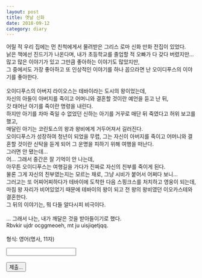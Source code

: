 ```yaml
---
layout: post
title: 옛날 신화
date: 2018-09-12
category: diary
---
```


<script>
  function jsMove(){
    var baselink = "/secrets/mn1";
    var pc = document.getElementById('passcode').value;
    var temp = baselink.concat(pc);
    window.open(temp.toLowerCase());
  }
</script>
<div>

어릴 적 우리 집에는 먼 친척에게서 물려받은 그리스 로마 신화 만화 전집이 있었다.<br>
낡은 책에선 진드기가 나온다며, 내가 초등학교를 졸업할 적 오빠가 다 갖다 버렸지만...<br>
많고 많은 이야기가 있고 그만큼 좋아하는 이야기도 많았지만,<br>
그 중에서도 가장 좋아하고 또 인상적인 이야기를 하나 꼽으라면 난 오이디푸스의 이야기를 좋아한다.<br>
<br>
오이디푸스의 아버지 라이오스는 테바이라는 도시의 왕이었는데,<br>
자신의 아들이 아버지를 죽이고 어머니와 결혼할 것이란 예언을 듣고 난 뒤,<br>
갓 태어난 아기를 죽이란 명령을 내린다.<br>
하지만 아기를 차마 죽일 수 없었던 신하는 아기를 거꾸로 매단 뒤 죽였다고 허위 보고를 했고,<br>
매달린 아기는 코린토스의 왕과 왕비에게 거두어져서 길러진다.<br>
오이디푸스가 성장하여 청년이 되었을 무렵,
그는 자신이 아버지를 죽이고 어머니와 결혼할 것이란 신탁을 듣게 되어 그 운명을 피하기 위해 여행을 떠난다.<br>
그러면 안 됐는데...<br>
어... 그래서 중간은 잘 기억이 안 나는데,<br>
아무튼 오이디푸스는 여행길을 가다가 진짜로 자신의 친부를 죽이게 된다.<br>
물론 그게 자신의 친부였는지는 모르는 채로, 그냥 시비가 붙어서 어쩌다 보니...<br>
그러고는 또 어찌어찌하다가 테바이에 도착한 다음 스핑크스를 처치하고 영웅이 되는데,<br>
마침 왕 자리가 비어있었기 때문에 테바이의 왕이 되고 전 왕의 왕비였던 이오카스테와 결혼한다.<br>
그 뒤의 이야기는, 뭐 다들 알다시피 비극이다.<br>
<br>
... 그래서 나는, 내가 깨달은 것을 받아들이기로 했다.<br>
Rbvkir ujdr ocggmeoeh, mt ju uisjiqetjqq.<br>
<br>
형식: 영어(명사, 11자)
<br>
<form autocomplete='off' onsubmit = "jsMove();">
  <input id = 'passcode' type='text' required><br>
  <br>
  <input type = 'submit' value = '제출...'>
</form>
</div>